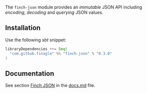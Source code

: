 The `finch-json` module provides an _immutable_ JSON API including _encoding_, _decoding_ and _querying_ JSON values.

Installation
------------
Use the following _sbt_ snippet:

```scala
libraryDependencies ++= Seq(
  "com.github.finagle" %% "finch-json" % "0.3.0"
)
```

Documentation
-------------
See section [Finch JSON](/docs.md#finch-json) in the [docs.md](/docs.md) file.
